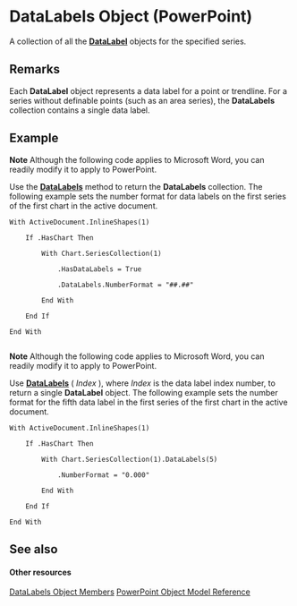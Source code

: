 
# DataLabels Object (PowerPoint)

A collection of all the  **[DataLabel](a17d23c5-0361-9129-28e5-b892f6966bda.md)** objects for the specified series.


## Remarks

 Each **DataLabel** object represents a data label for a point or trendline. For a series without definable points (such as an area series), the **DataLabels** collection contains a single data label.


## Example




 **Note**  Although the following code applies to Microsoft Word, you can readily modify it to apply to PowerPoint.

Use the  **[DataLabels](e1e37006-8a4d-9a55-02a4-890ec5e608db.md)** method to return the **DataLabels** collection. The following example sets the number format for data labels on the first series of the first chart in the active document.




```
With ActiveDocument.InlineShapes(1)

    If .HasChart Then

        With Chart.SeriesCollection(1)

            .HasDataLabels = True

            .DataLabels.NumberFormat = "##.##"

        End With

    End If

End With


```




 **Note**  Although the following code applies to Microsoft Word, you can readily modify it to apply to PowerPoint.

Use  **[DataLabels](e1e37006-8a4d-9a55-02a4-890ec5e608db.md)** ( _Index_ ), where _Index_ is the data label index number, to return a single **DataLabel** object. The following example sets the number format for the fifth data label in the first series of the first chart in the active document.




```
With ActiveDocument.InlineShapes(1)

    If .HasChart Then

        With Chart.SeriesCollection(1).DataLabels(5)

            .NumberFormat = "0.000"

        End With

    End If

End With
```


## See also


#### Other resources


[DataLabels Object Members](8108391f-067b-7278-ea11-62d7a9129206.md)
[PowerPoint Object Model Reference](http://msdn.microsoft.com/library/00acd64a-5896-0459-39af-98df2849849e%28Office.15%29.aspx)
